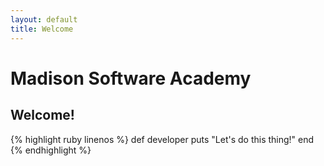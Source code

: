 ```yaml
---
layout: default
title: Welcome
---
```


Madison Software Academy
===

Welcome!
---

{% highlight ruby linenos %}
def developer
  puts "Let's do this thing!"
end
{% endhighlight %}